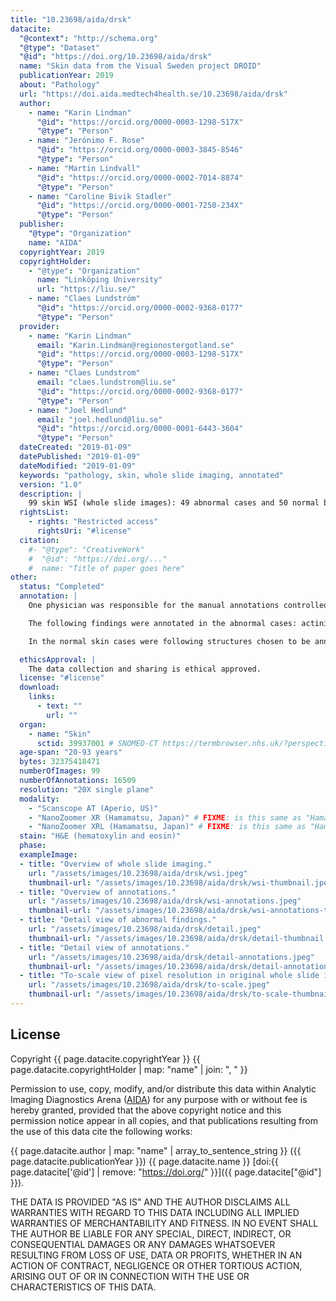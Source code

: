 ```yaml
---
title: "10.23698/aida/drsk"
datacite:
  "@context": "http://schema.org"
  "@type": "Dataset"
  "@id": "https://doi.org/10.23698/aida/drsk"
  name: "Skin data from the Visual Sweden project DROID"
  publicationYear: 2019
  about: "Pathology"
  url: "https://doi.aida.medtech4health.se/10.23698/aida/drsk"
  author:
    - name: "Karin Lindman"
      "@id": "https://orcid.org/0000-0003-1298-517X"
      "@type": "Person"
    - name: "Jerónimo F. Rose"
      "@id": "https://orcid.org/0000-0003-3845-8546"
      "@type": "Person"
    - name: "Martin Lindvall"
      "@id": "https://orcid.org/0000-0002-7014-8874"
      "@type": "Person"
    - name: "Caroline Bivik Stadler"
      "@id": "https://orcid.org/0000-0001-7250-234X"
      "@type": "Person"
  publisher:
    "@type": "Organization"
    name: "AIDA"
  copyrightYear: 2019
  copyrightHolder:
    - "@type": "Organization"
      name: "Linköping University"
      url: "https://liu.se/"
    - name: "Claes Lundström"
      "@id": "https://orcid.org/0000-0002-9368-0177"
      "@type": "Person"
  provider:
    - name: "Karin Lindman"
      email: "Karin.Lindman@regionostergotland.se"
      "@id": "https://orcid.org/0000-0003-1298-517X"
      "@type": "Person"
    - name: "Claes Lundstrom"
      email: "claes.lundstrom@liu.se"
      "@id": "https://orcid.org/0000-0002-9368-0177"
      "@type": "Person"
    - name: "Joel Hedlund"
      email: "joel.hedlund@liu.se"
      "@id": "https://orcid.org/0000-0001-6443-3604"
      "@type": "Person"
  dateCreated: "2019-01-09"
  datePublished: "2019-01-09"
  dateModified: "2019-01-09"
  keywords: "pathology, skin, whole slide imaging, annotated"
  version: "1.0"
  description: |
    99 skin WSI (whole slide images): 49 abnormal cases and 50 normal benign.
  rightsList:
    - rights: "Restricted access"
      rightsUri: "#license"
  citation:
    #- "@type": "CreativeWork"
    #  "@id": "https://doi.org/..."
    #  name: "Title of paper goes here"
other:
  status: "Completed"
  annotation: |
    One physician was responsible for the manual annotations controlled by a second pathologist. Accurate annotations were made over the whole tissues. 16509 separate annotations were made.

    The following findings were annotated in the abnormal cases: actinic keratosis, basal cell carcinoma, dermatofibroma, dysplastic nevus, intradermal nevus, keratoachantoma, lentigo malignant melanoma, malignant melanoma, malignant melanoma in situ, scar, seborrheic keratosis, squamous cell carcinoma and squamous cell carcinoma in situ. Other areas annotated: abnormal, acanthosis, artifacts, dermis, epidermis, fibrosis, fibrin body, granuloma, inflammation, inflammatory edema, normal, perichondrium, reactive cellular changes, skin appendage structure, surgical margins, structure of cartilage of auditory canal, subcutaneous fatty tissue, subcutaneous tissue, surgical margins and from which body part the skin was excised.

    In the normal skin cases were following structures chosen to be annotated: artifact, dermis, epidermis, normal skin, perichondrium, skin and subcutaneous structure, skin appendage structure, skin structure, structure of cartilage of auditory canal, subcutaneous fatty tissue, subcutaneous tissue and surgical margins.

  ethicsApproval: |
    The data collection and sharing is ethical approved.
  license: "#license"
  download:
    links:
      - text: ""
        url: ""
  organ:
    - name: "Skin"
      sctid: 39937001 # SNOMED-CT https://termbrowser.nhs.uk/?perspective=full&conceptId1=%s
  age-span: "20-93 years"
  bytes: 32375418471
  numberOfImages: 99
  numberOfAnnotations: 16509
  resolution: "20X single plane"
  modality:
    - "Scanscope AT (Aperio, US)"
    - "NanoZoomer XR (Hamamatsu, Japan)" # FIXME: is this same as "Hamamatsu NanoZoomer-XR C12000 series 2013"?
    - "NanoZoomer XRL (Hamamatsu, Japan)" # FIXME: is this same as "Hamamatsu NanoZoomer 2.0 HT C9600 series 2013"
  stain: "H&E (hematoxylin and eosin)"
  phase:
  exampleImage:
  - title: "Overview of whole slide imaging."
    url: "/assets/images/10.23698/aida/drsk/wsi.jpeg"
    thumbnail-url: "/assets/images/10.23698/aida/drsk/wsi-thumbnail.jpeg"
  - title: "Overview of annotations."
    url: "/assets/images/10.23698/aida/drsk/wsi-annotations.jpeg"
    thumbnail-url: "/assets/images/10.23698/aida/drsk/wsi-annotations-thumbnail.jpeg"
  - title: "Detail view of abnormal findings."
    url: "/assets/images/10.23698/aida/drsk/detail.jpeg"
    thumbnail-url: "/assets/images/10.23698/aida/drsk/detail-thumbnail.jpeg"
  - title: "Detail view of annotations."
    url: "/assets/images/10.23698/aida/drsk/detail-annotations.jpeg"
    thumbnail-url: "/assets/images/10.23698/aida/drsk/detail-annotations-thumbnail.jpeg"
  - title: "To-scale view of pixel resolution in original whole slide imaging data."
    url: "/assets/images/10.23698/aida/drsk/to-scale.jpeg"
    thumbnail-url: "/assets/images/10.23698/aida/drsk/to-scale-thumbnail.jpeg"
---
```

## License
Copyright {{ page.datacite.copyrightYear }} {{ page.datacite.copyrightHolder | map: "name" |  join: ", " }}

Permission to use, copy, modify, and/or distribute this data within Analytic
Imaging Diagnostics Arena ([AIDA](https://medtech4health.se/aida)) for any
purpose with or without fee is hereby granted, provided that the above copyright
notice and this permission notice appear in all copies, and that publications
resulting from the use of this data cite the following works:

{{ page.datacite.author | map: "name" | array_to_sentence_string }} ({{ page.datacite.publicationYear }}) {{ page.datacite.name }} [doi:{{ page.datacite['@id'] | remove: "https://doi.org/" }}]({{ page.datacite["@id"] }}).

THE DATA IS PROVIDED "AS IS" AND THE AUTHOR DISCLAIMS ALL WARRANTIES WITH REGARD
TO THIS DATA INCLUDING ALL IMPLIED WARRANTIES OF MERCHANTABILITY AND FITNESS. IN
NO EVENT SHALL THE AUTHOR BE LIABLE FOR ANY SPECIAL, DIRECT, INDIRECT, OR
CONSEQUENTIAL DAMAGES OR ANY DAMAGES WHATSOEVER RESULTING FROM LOSS OF USE, DATA
OR PROFITS, WHETHER IN AN ACTION OF CONTRACT, NEGLIGENCE OR OTHER TORTIOUS
ACTION, ARISING OUT OF OR IN CONNECTION WITH THE USE OR CHARACTERISTICS OF THIS
DATA.
